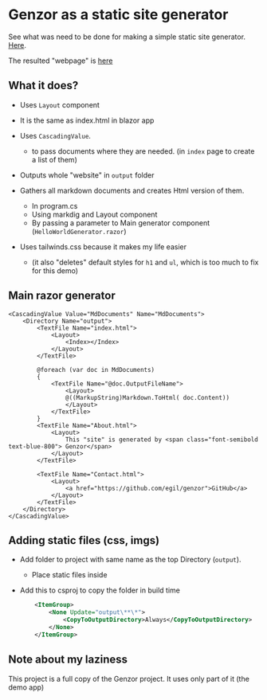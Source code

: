 # Genzor as a static site generator 

See what was need to be done for making a simple static site generator. [Here](https://github.com/tesar-tech/GenzorStaticSiteGenerator/commit/b46bd2f7e482bd9dd165bce81b653a2eca1f714e).

The resulted "webpage" is [here](https://tesar-tech.github.io/GenzorStaticSiteGeneratorExampleWebsite/index.html)

## What it does?

- Uses `Layout` component
 - It is the same as index.html in blazor app

- Uses `CascadingValue`.
  - to pass documents where they are needed. (in `index` page to create a list of them)
- Outputs whole "website" in `output` folder
- Gathers all markdown documents and creates Html version of them.
  - In program.cs
  - Using markdig and Layout component
  - By passing a parameter to Main generator component (`HelloWorldGenerator.razor`)
- Uses tailwinds.css because it makes my life easier
  - (it also "deletes" default styles for `h1` and `ul`, which is too much to fix for this demo)

## Main razor generator

```razor
<CascadingValue Value="MdDocuments" Name="MdDocuments">
    <Directory Name="output">
        <TextFile Name="index.html">
            <Layout>
                <Index></Index>
            </Layout>
        </TextFile>

        @foreach (var doc in MdDocuments)
        {
            <TextFile Name="@doc.OutputFileName">
                <Layout>
                @((MarkupString)Markdown.ToHtml( doc.Content))  
                </Layout>
            </TextFile>
        }
        <TextFile Name="About.html">
            <Layout>
                This "site" is generated by <span class="font-semibold text-blue-800"> Genzor</span>
            </Layout>
        </TextFile>

        <TextFile Name="Contact.html">
            <Layout>
                <a href="https://github.com/egil/genzor">GitHub</a>
            </Layout>
        </TextFile>
    </Directory>
</CascadingValue>
```

## Adding static files (css, imgs)

- Add folder to project with same name as the top Directory (`output`).
  - Place static files inside
- Add this to csproj to copy the folder in build time
 
    ```xml
        <ItemGroup>
            <None Update="output\**\*">
                <CopyToOutputDirectory>Always</CopyToOutputDirectory>
            </None>
        </ItemGroup>
    ```


## Note about my laziness

This project is a full copy of the Genzor project. It uses only part of it (the demo app)
